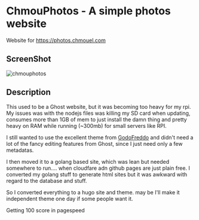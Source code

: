 # ChmouPhotos - A simple photos website

Website for <https://photos.chmouel.com>

## ScreenShot
![chmouphotos](https://user-images.githubusercontent.com/98980/113452108-a345b780-9403-11eb-9f6d-50f96d7aa24b.png)

## Description

This used to be a Ghost website, but it was becoming too heavy for my rpi. My
issues was with the nodejs files was killing my SD card when updating, consumes
more than 1GB of mem to just install the damn thing and pretty heavy on RAM
while running (~300mb) for small servers like RPI.

I still wanted to use the excellent theme from
[GodoFreddo](https://godofredo.ninja) and didn't need a lot of the fancy
editing features from Ghost, since I just need only a few metadatas.

I then moved it to a golang based site, which was lean but needed somewhere to
run.... when cloudfare adn github pages are just plain free. I converted my
golang stuff to generate html sites but it was awkward with regard to the
database and stuff.

So I converted everything to a hugo site and theme. may be I'll make it
independent theme one day if some people want it.

Getting 100 score in pagespeed
